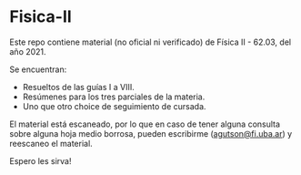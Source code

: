 # Fisica-II

Este repo contiene material (no oficial ni verificado) de Física II - 62.03, del año 2021.

Se encuentran:
- Resueltos de las guías I a VIII.
- Resúmenes para los tres parciales de la materia.
- Uno que otro choice de seguimiento de cursada.

El material está escaneado, por lo que en caso de tener alguna consulta sobre alguna hoja medio borrosa, pueden escribirme (agutson@fi.uba.ar) y reescaneo el material.

Espero les sirva! 
